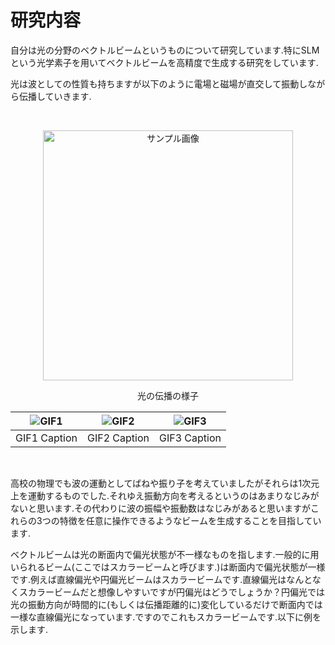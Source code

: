 # 研究内容

自分は光の分野のベクトルビームというものについて研究しています.特にSLMという光学素子を用いてベクトルビームを高精度で生成する研究をしています.

光は波としての性質も持ちますが以下のように電場と磁場が直交して振動しながら伝播していきます.

</br>

<p align="center">
<img src="https://github.com/sk0ik/Vector_Beam/blob/main/GIF/EMwave-ezgif.com-crop.gif" alt="サンプル画像" width="400">
</p>

<p align="center">
光の伝播の様子
</p>

| ![GIF1]([url1](https://github.com/sk0ik/Vector_Beam/blob/main/x_pol_normal-ezgif.com-crop.gif)) | ![GIF2]([url2](https://github.com/sk0ik/Vector_Beam/blob/main/GIF/x_pol_amp1-ezgif.com-crop.gif)) | ![GIF3]([url3](https://github.com/sk0ik/Vector_Beam/blob/main/GIF/x_pol_amp1-ezgif.com-crop.gif)) |
|:---:|:---:|:---:|
| GIF1 Caption | GIF2 Caption | GIF3 Caption |


</br>

高校の物理でも波の運動としてばねや振り子を考えていましたがそれらは1次元上を運動するものでした.それゆえ振動方向を考えるというのはあまりなじみがないと思います.その代わりに波の振幅や振動数はなじみがあると思いますがこれらの3つの特徴を任意に操作できるようなビームを生成することを目指しています.



ベクトルビームは光の断面内で偏光状態が不一様なものを指します.一般的に用いられるビーム(ここではスカラービームと呼びます.)は断面内で偏光状態が一様です.例えば直線偏光や円偏光ビームはスカラービームです.直線偏光はなんとなくスカラービームだと想像しやすいですが円偏光はどうでしょうか？円偏光では光の振動方向が時間的に(もしくは伝播距離的に)変化しているだけで断面内では一様な直線偏光になっています.ですのでこれもスカラービームです.以下に例を示します.

<!-- <p align="center">
<img src="https://github.com/sk0ik/Vector_Beam/blob/main/Gif/x_linear_polarization.png" alt="サンプル画像" width="300">
</p> -->
